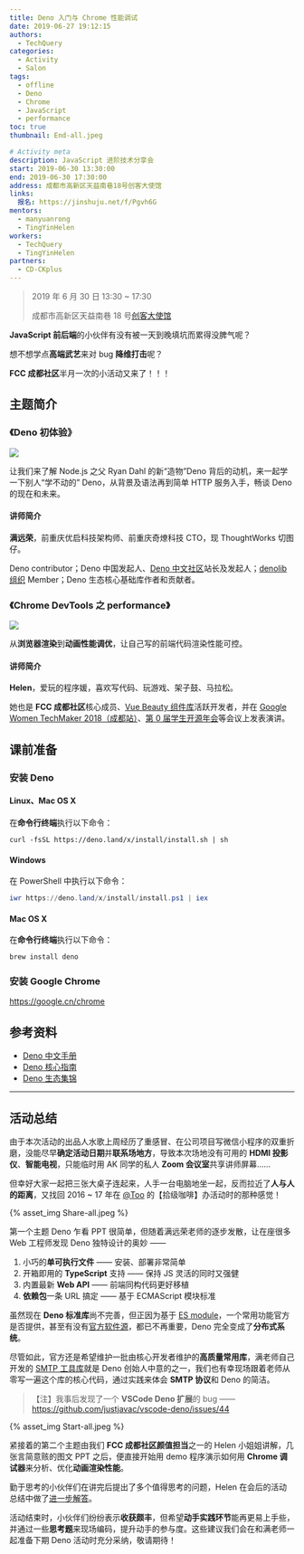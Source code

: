 ```yaml
---
title: Deno 入门与 Chrome 性能调试
date: 2019-06-27 19:12:15
authors:
  - TechQuery
categories:
  - Activity
  - Salon
tags:
  - offline
  - Deno
  - Chrome
  - JavaScript
  - performance
toc: true
thumbnail: End-all.jpeg

# Activity meta
description: JavaScript 进阶技术分享会
start: 2019-06-30 13:30:00
end: 2019-06-30 17:30:00
address: 成都市高新区天益南巷18号创客大使馆
links:
  报名: https://jinshuju.net/f/Pgvh6G
mentors:
  - manyuanrong
  - TingYinHelen
workers:
  - TechQuery
  - TingYinHelen
partners:
  - CD-CKplus
---
```


> 2019 年 6 月 30 日 13:30 ~ 17:30
>
> 成都市高新区天益南巷 18 号[创客大使馆](/partner/cd-ckplus/)

**JavaScript 前后端**的小伙伴有没有被一天到晚填坑而累得没脾气呢？

想不想学点**高端武艺**来对 bug **降维打击**呢？

**FCC 成都社区**半月一次的小活动又来了！！！

## 主题简介

### 《Deno 初体验》

![](https://avatars1.githubusercontent.com/u/42048915?s=200&v=4)

让我们来了解 Node.js 之父 Ryan Dahl 的新“造物”Deno 背后的动机，来一起学一下别人“学不动的” Deno，从背景及语法再到简单 HTTP 服务入手，畅谈 Deno 的现在和未来。

#### 讲师简介

**满远荣**，前重庆优启科技架构师、前重庆奇燎科技 CTO，现 ThoughtWorks 切图仔。

Deno contributor；Deno 中国发起人、[Deno 中文社区][1]站长及发起人；[denolib 组织][2] Member；Deno 生态核心基础库作者和贡献者。

### 《Chrome DevTools 之 performance》

![](https://avatars3.githubusercontent.com/u/1778935?s=200&v=4)

从**浏览器渲染**到**动画性能调优**，让自己写的前端代码渲染性能可控。

#### 讲师简介

**Helen**，爱玩的程序媛，喜欢写代码、玩游戏、架子鼓、马拉松。

她也是 **FCC 成都社区**核心成员、[Vue Beauty 组件库][3]活跃开发者，并在 [Google Women TechMaker 2018（成都站）][4]、[第 0 届学生开源年会][5]等会议上发表演讲。

<!-- more -->

## 课前准备

### 安装 Deno

#### Linux、Mac OS X

在**命令行终端**执行以下命令：

```shell
curl -fsSL https://deno.land/x/install/install.sh | sh
```

#### Windows

在 PowerShell 中执行以下命令：

```powershell
iwr https://deno.land/x/install/install.ps1 | iex
```

#### Mac OS X

在**命令行终端**执行以下命令：

```shell
brew install deno
```

### 安装 Google Chrome

https://google.cn/chrome

## 参考资料

- [Deno 中文手册](https://nugine.github.io/deno-manual-cn/)
- [Deno 核心指南](https://github.com/denolib/guide/tree/master/chinese)
- [Deno 生态集锦](https://github.com/denolib/awesome-deno)

---

## 活动总结

由于本次活动的出品人水歌上周经历了重感冒、在公司项目写微信小程序的双重折磨，没能尽早**确定活动日期**并**联系场地方**，导致本次场地没有可用的 **HDMI 投影仪**、**智能电视**，只能临时用 AK 同学的私人 **Zoom 会议室**共享讲师屏幕……

但幸好大家一起把三张大桌子连起来，人手一台电脑地坐一起，反而拉近了**人与人的距离**，又找回 2016 ~ 17 年在 [@Too][6] 的【拾级咖啡】办活动时的那种感觉！

{% asset_img Share-all.jpeg %}

第一个主题 Deno 乍看 PPT 很简单，但随着满远荣老师的逐步发散，让在座很多 Web 工程师发现 Deno 独特设计的奥妙 ——

1. 小巧的**单可执行文件** —— 安装、部署非常简单
2. 开箱即用的 **TypeScript** 支持 —— 保持 JS 灵活的同时又强健
3. 内置最新 **Web API** —— 前端同构代码更好移植
4. **依赖包**一条 URL 搞定 —— 基于 ECMAScript 模块标准

虽然现在 **Deno 标准库**尚不完善，但正因为基于 [ES module][7]，一个常用功能官方是否提供，甚至有没有[官方软件源][8]，都已不再重要，Deno 完全变成了**分布式系统**。

尽管如此，官方还是希望维护一批由核心开发者维护的**高质量常用库**，满老师自己开发的 [SMTP 工具库][9]就是 Deno 创始人中意的之一，我们也有幸现场跟着老师从零写一遍这个库的核心代码，通过实践来体会 **SMTP 协议**和 Deno 的简洁。

> 【注】我事后发现了一个 **VSCode Deno 扩展**的 bug —— https://github.com/justjavac/vscode-deno/issues/44

{% asset_img Start-all.jpeg %}

紧接着的第二个主题由我们 **FCC 成都社区颜值担当**之一的 Helen 小姐姐讲解，几张言简意赅的图文 PPT 之后，便直接开始用 demo 程序演示如何用 **Chrome 调试器**来分析、优化**动画渲染性能**。

勤于思考的小伙伴们在讲完后提出了多个值得思考的问题，Helen 在会后的活动总结中做了[进一步解答][10]。

活动结束时，小伙伴们纷纷表示**收获颇丰**，但希望**动手实践环节**能再更易上手些，并通过一些**思考题**来现场编码，提升动手的参与度。这些建议我们会在和满老师一起准备下期 Deno 活动时充分采纳，敬请期待！

[1]: https://denocn.org/
[2]: https://github.com/denolib
[3]: https://fe-driver.github.io/vue-beauty/
[4]: https://www.meetup.com/Chengdu-GDG/events/249594885/
[5]: https://openingsource.org/3447/
[6]: https://too.github.io/
[7]: http://es6.ruanyifeng.com/#docs/module-loader
[8]: https://deno.land/x/
[9]: https://github.com/manyuanrong/deno-smtp
[10]: https://fcc-cd.dev/article/chrome-performance-summary/
